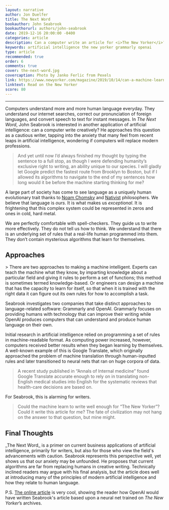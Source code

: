 ```yaml
---
layout: narrative
author: Jon Duelfer
title: The Next Word
bookauthor: John Seabrook
bookauthorurl: authors/john-seabrook
date: 2019-12-16 20:00:00 -0400
categories: article
description: Can a computer write an article for <i>The New Yorker</i>? John Seabrook investigates the intersection of writing and artifical intelligence.
keywords: artificial intelligence the new yorker grammarly openai
type: article
recommended: true
order: 6
comments: true
cover: the-next-word.jpg
covercaption: Photo by Janko Ferlic from Pexels
link: https://www.newyorker.com/magazine/2019/10/14/can-a-machine-learn-to-write-for-the-new-yorker
linktext: Read on the New Yorker
score: 80
---
```

<hr/>

Computers understand more and more human language everyday. They understand our internet searches, correct our pronunciation of foreign languages, and convert speech to text for instant messages. In _The Next Word_, John Seabrook is interested in another application of artificial intelligence: can a computer write creatively? He approaches this question as a cautious writer, tapping into the anxiety that many feel from recent leaps in artificial intelligence, wondering if computers will replace modern professions.
> And yet until now I’d always finished my thought by typing the sentence to a full stop, as though I were defending humanity’s exclusive right to writing, an ability unique to our species. I will gladly let Google predict the fastest route from Brooklyn to Boston, but if I allowed its algorithms to navigate to the end of my sentences how long would it be before the machine starting thinking for me?

A large part of society has come to see language as a uniquely human evolutionary trait thanks to [Noam Chomsky](https://en.wikipedia.org/wiki/Noam_Chomsky#Linguistic_theory) and [Nativist](https://en.wikipedia.org/wiki/Psychological_nativism) philosophers. We believe that language is _ours_. It is what makes us _exceptional_. It is frightening that this complex system could be represented in zeros and ones in cold, hard metal.

We are perfectly comfortable with spell-checkers. They guide us to write more effectively. They do not tell us how to think. We understand that there is an underlying set of rules that a real-life human programmed into them. They don’t contain mysterious algorithms that learn for themselves.

<h2><strong>Approaches</strong></h2>
> There are two approaches to making a machine intelligent. Experts can teach the machine what they know, by imparting knowledge about a particular field and giving it rules to perform a set of functions; this method is sometimes termed knowledge-based. Or engineers can design a machine that has the capacity to learn for itself, so that when it is trained with the right data it can figure out its own rules for how to accomplish a task.

Seabrook investigates two companies that take distinct approaches to language-related software: Grammarly and OpenAI. Grammarly focuses on providing humans with technology that can improve their writing while OpenAI produces computers that can understand and produce human language on their own.

Initial research in artificial intelligence relied on programming a set of rules in machine-readable format. As computing power increased, however, computers received better results when they began learning by themselves. A well-known example of this is Google Translate, which originally approached the problem of machine translation through human-inputted rules and later transitioned to neural nets that ran on huge corpora of data.
> A recent study published in “Annals of Internal medicine” found Google Translate accurate enough to rely on in translating non-English medical studies into English for the systematic reviews that health-care decisions are based on.

For Seabrook, this is alarming for writers.
> Could the machine learn to write well enough for “The New Yorker”? Could it write this article for me? The fate of civilization may not hang on the answer to that question, but mine might.

<h2><strong>Final Thoughts</strong></h2>
_The Next Word_ is a primer on current business applications of artificial intelligence, primarily for writers, but also for those who view the field's advancements with caution. Seabrook represents this perspective well, yet shows us that our anxiety may be unfounded. He proposes that current algorithms are far from replacing humans in creative writing. Technically inclined readers may argue with his final analysis, but the article does well at introducing many of the principles of modern artificial intelligence and how they relate to human language.

P.S. [The online article](https://www.newyorker.com/magazine/2019/10/14/can-a-machine-learn-to-write-for-the-new-yorker) is very cool, showing the reader how OpenAI would have written Seabrook's article based upon a neural net trained on _The New Yorker_’s archives.